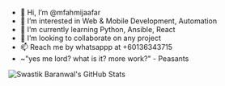 - 👋 Hi, I’m @mfahmijaafar
- 👀 I’m interested in Web & Mobile Development, Automation
- 🌱 I’m currently learning Python, Ansible, React
- 💞️ I’m looking to collaborate on any project
- 📫 Reach me by whatsappp at +60136343715
- ~"yes me lord? what is it? more work?" - Peasants

![Swastik Baranwal's GitHub Stats](https://github-readme-stats.vercel.app/api?username=mfahmijaafar&show_icons=true&include_all_commits=true)

<!---
mfahmijaafar/mfahmijaafar is a ✨ special ✨ repository because its `README.md` (this file) appears on your GitHub profile.
You can click the Preview link to take a look at your changes.
--->
